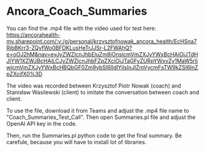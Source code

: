 # Ancora_Coach_Summaries

You can find the .mp4 file with the video used for test here:
https://ancorahealth-my.sharepoint.com/:v:/g/personal/krzysztofnowak_ancora_health/EcHSna7RjbBKrr3-ZQyfWo0BFDKLusHeTrJJSr-L2FWAhQ?e=oOJ2hM&nav=eyJyZWZlcnJhbEluZm8iOnsicmVmZXJyYWxBcHAiOiJTdHJlYW1XZWJBcHAiLCJyZWZlcnJhbFZpZXciOiJTaGFyZURpYWxvZy1MaW5rIiwicmVmZXJyYWxBcHBQbGF0Zm9ybSI6IldlYiIsInJlZmVycmFsTW9kZSI6InZpZXcifX0%3D

The video was recorded between Krzysztof Piotr Nowak (coach) and Stanisław Wasilewski (client) to imitate the conversation between coach and client.

To use the file, download it from Teams and adjust the .mp4 file name to "Coach_Summaries_Test_Call".
Then open Summaries.pl file and adjust the OpenAI API key in the code.

Then, run the Summaries.pl python code to get the final summary. Be carefule, because you will have to install lot of libraries.
